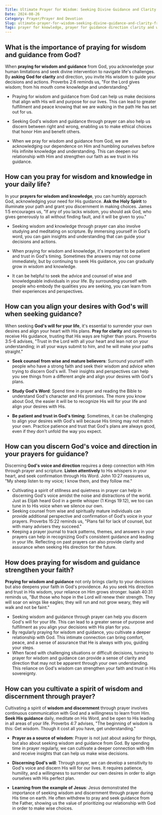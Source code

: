 ```yaml
---
Title: Ultimate Prayer for Wisdom: Seeking Divine Guidance and Clarity from the Lord
Date: 2024-08-26
Category: Prayer/Prayer And Devotion
Slug: ultimate-prayer-for-wisdom-seeking-divine-guidance-and-clarity-from-the-lord
Tags: prayer for knowledge, prayer for guidance direction clarity and wisdom, lord please guide me, psalm prayer for wisdom, prayer for direction and guidance, prayers for guidance and direction, god please guide me, prayers guidance direction, asking god for guidance, short prayer for guidance and wisdom, prayers for wisdom and guidance, prayer for clarity and guidance, wisdom prayers to god, prayer to the holy spirit for guidance and wisdom, prayers of wisdom and guidance, pray for wisdom and knowledge, prayer, prayer and devotion
---
```

## What is the importance of praying for wisdom and guidance from God?

When **praying for wisdom and guidance** from God, you acknowledge your human limitations and seek divine intervention to navigate life's challenges. By **asking God for clarity** and direction, you invite His wisdom to guide your decisions and actions. Proverbs 2:6 reminds us, "For the Lord gives wisdom; from his mouth come knowledge and understanding."

- Praying for wisdom and guidance from God can help us make decisions that align with His will and purpose for our lives. This can lead to greater fulfillment and peace knowing that we are walking in the path He has set out for us.
  
- Seeking God's wisdom and guidance through prayer can also help us discern between right and wrong, enabling us to make ethical choices that honor Him and benefit others.
  
- When we pray for wisdom and guidance from God, we are acknowledging our dependence on Him and humbling ourselves before His infinite knowledge and understanding. This can deepen our relationship with Him and strengthen our faith as we trust in His guidance.


## How can you pray for wisdom and knowledge in your daily life?

In your **prayers for wisdom and knowledge**, you can humbly approach God, acknowledging your need for His guidance. **Ask the Holy Spirit** to illuminate your path and grant you discernment in making choices. James 1:5 encourages us, "If any of you lacks wisdom, you should ask God, who gives generously to all without finding fault, and it will be given to you."

- Seeking wisdom and knowledge through prayer can also involve studying and meditating on scripture. By immersing yourself in God's word, you can gain insights and understanding that can guide your decisions and actions.
  
- When praying for wisdom and knowledge, it's important to be patient and trust in God's timing. Sometimes the answers may not come immediately, but by continuing to seek His guidance, you can gradually grow in wisdom and knowledge.
  
- It can be helpful to seek the advice and counsel of wise and knowledgeable individuals in your life. By surrounding yourself with people who embody the qualities you are seeking, you can learn from their experiences and perspectives.


## How can you align your desires with God's will when seeking guidance?

When seeking **God's will for your life**, it's essential to surrender your own desires and align your heart with His plans. **Pray for clarity** and openness to receive His guidance, trusting that His ways are higher than yours. Proverbs 3:5-6 advises, "Trust in the Lord with all your heart and lean not on your understanding; in all your ways submit to him, and he will make your paths straight."

- **Seek counsel from wise and mature believers**: Surround yourself with people who have a strong faith and seek their wisdom and advice when trying to discern God's will. Their insights and perspectives can help you see things from a different angle and align your desires with God's plans.
  
- **Study God's Word**: Spend time in prayer and reading the Bible to understand God's character and His promises. The more you know about God, the easier it will be to recognize His will for your life and align your desires with His.
  
- **Be patient and trust in God's timing**: Sometimes, it can be challenging to align your desires with God's will because His timing may not match your own. Practice patience and trust that God's plans are always good, even if they don't unfold the way you expect.


## How can you discern God's voice and direction in your prayers for guidance?

Discerning **God's voice and direction** requires a deep connection with Him through prayer and scripture. **Listen attentively** to His whispers in your heart, and seek confirmation through His Word. John 10:27 reassures us, "My sheep listen to my voice; I know them, and they follow me."

- Cultivating a spirit of stillness and quietness in prayer can help in discerning God's voice amidst the noise and distractions of the world. Just as Elijah heard God in a gentle whisper (1 Kings 19:12), we too can tune in to His voice when we silence our own.
- Seeking counsel from wise and spiritually mature individuals can provide additional perspective and confirmation of God's voice in your prayers. Proverbs 15:22 reminds us, "Plans fail for lack of counsel, but with many advisers they succeed."
- Keeping a prayer journal to track patterns, themes, and answers in your prayers can help in recognizing God's consistent guidance and leading in your life. Reflecting on past prayers can also provide clarity and assurance when seeking His direction for the future.


## How does praying for wisdom and guidance strengthen your faith?

**Praying for wisdom and guidance** not only brings clarity to your decisions but also deepens your faith in God's providence. As you seek His direction and trust in His wisdom, your reliance on Him grows stronger. Isaiah 40:31 reminds us, "But those who hope in the Lord will renew their strength. They will soar on wings like eagles; they will run and not grow weary, they will walk and not be faint."

- Seeking wisdom and guidance through prayer can help you discern God's will for your life. This can lead to a greater sense of purpose and fulfillment as you align your decisions with His plan for you.
- By regularly praying for wisdom and guidance, you cultivate a deeper relationship with God. This intimate connection can bring comfort, peace, and a sense of assurance that He is always with you, guiding your steps.
- When faced with challenging situations or difficult decisions, turning to prayer for wisdom and guidance can provide a sense of clarity and direction that may not be apparent through your own understanding. This reliance on God's wisdom can strengthen your faith and trust in His sovereignty.


## How can you cultivate a spirit of wisdom and discernment through prayer?

Cultivating a spirit of **wisdom and discernment** through prayer involves continuous communication with God and a willingness to learn from Him. **Seek His guidance** daily, meditate on His Word, and be open to His leading in all areas of your life. Proverbs 4:7 advises, "The beginning of wisdom is this: Get wisdom. Though it cost all you have, get understanding."

- **Prayer as a source of wisdom**: Prayer is not just about asking for things, but also about seeking wisdom and guidance from God. By spending time in prayer regularly, we can cultivate a deeper connection with Him and receive insights that can help us make wise decisions.
  
- **Discerning God's will**: Through prayer, we can develop a sensitivity to God's voice and discern His will for our lives. It requires patience, humility, and a willingness to surrender our own desires in order to align ourselves with His perfect plan.
  
- **Learning from the example of Jesus**: Jesus demonstrated the importance of seeking wisdom and discernment through prayer during His time on earth. He often withdrew to pray and seek guidance from the Father, showing us the value of prioritizing our relationship with God in order to make wise choices.
